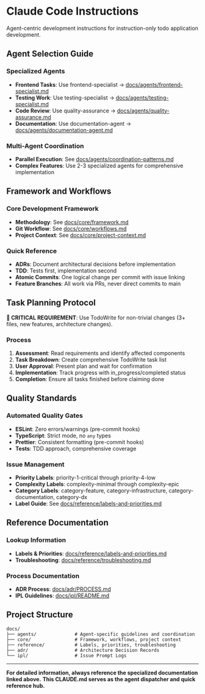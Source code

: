 # Claude Code Instructions

Agent-centric development instructions for instruction-only todo application development.

## Agent Selection Guide

### Specialized Agents

- **Frontend Tasks**: Use frontend-specialist → [docs/agents/frontend-specialist.md](docs/agents/frontend-specialist.md)
- **Testing Work**: Use testing-specialist → [docs/agents/testing-specialist.md](docs/agents/testing-specialist.md)
- **Code Review**: Use quality-assurance → [docs/agents/quality-assurance.md](docs/agents/quality-assurance.md)
- **Documentation**: Use documentation-agent → [docs/agents/documentation-agent.md](docs/agents/documentation-agent.md)

### Multi-Agent Coordination

- **Parallel Execution**: See [docs/agents/coordination-patterns.md](docs/agents/coordination-patterns.md)
- **Complex Features**: Use 2-3 specialized agents for comprehensive implementation

## Framework and Workflows

### Core Development Framework

- **Methodology**: See [docs/core/framework.md](docs/core/framework.md)
- **Git Workflow**: See [docs/core/workflows.md](docs/core/workflows.md)
- **Project Context**: See [docs/core/project-context.md](docs/core/project-context.md)

### Quick Reference

- **ADRs**: Document architectural decisions before implementation
- **TDD**: Tests first, implementation second
- **Atomic Commits**: One logical change per commit with issue linking
- **Feature Branches**: All work via PRs, never direct commits to main

## Task Planning Protocol

**🚨 CRITICAL REQUIREMENT**: Use TodoWrite for non-trivial changes (3+ files, new features, architecture changes).

### Process

1. **Assessment**: Read requirements and identify affected components
2. **Task Breakdown**: Create comprehensive TodoWrite task list
3. **User Approval**: Present plan and wait for confirmation
4. **Implementation**: Track progress with in_progress/completed status
5. **Completion**: Ensure all tasks finished before claiming done

## Quality Standards

### Automated Quality Gates

- **ESLint**: Zero errors/warnings (pre-commit hooks)
- **TypeScript**: Strict mode, no `any` types
- **Prettier**: Consistent formatting (pre-commit hooks)
- **Tests**: TDD approach, comprehensive coverage

### Issue Management

- **Priority Labels**: priority-1-critical through priority-4-low
- **Complexity Labels**: complexity-minimal through complexity-epic
- **Category Labels**: category-feature, category-infrastructure, category-documentation, category-dx
- **Label Guide**: See [docs/reference/labels-and-priorities.md](docs/reference/labels-and-priorities.md)

## Reference Documentation

### Lookup Information

- **Labels & Priorities**: [docs/reference/labels-and-priorities.md](docs/reference/labels-and-priorities.md)
- **Troubleshooting**: [docs/reference/troubleshooting.md](docs/reference/troubleshooting.md)

### Process Documentation

- **ADR Process**: [docs/adr/PROCESS.md](docs/adr/PROCESS.md)
- **IPL Guidelines**: [docs/ipl/README.md](docs/ipl/README.md)

## Project Structure

```text
docs/
├── agents/              # Agent-specific guidelines and coordination
├── core/                # Framework, workflows, project context
├── reference/           # Labels, priorities, troubleshooting
├── adr/                 # Architecture Decision Records
└── ipl/                 # Issue Prompt Logs
```

---

**For detailed information, always reference the specialized documentation linked above.**
**This CLAUDE.md serves as the agent dispatcher and quick reference hub.**
